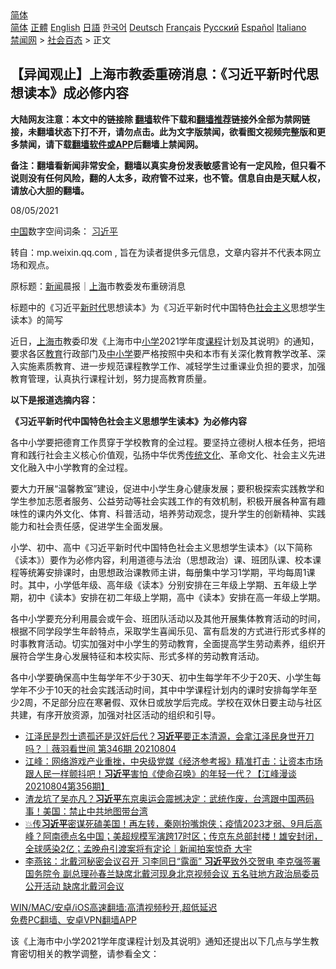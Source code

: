  <!-- 面包屑导航 --> <div class="breadcrumb"><!-- GTranslate: https://gtranslate.io/ -->  <div class="switcher notranslate">  <div class="selected">  <a href="#" onclick="return false;"> 简体</a>  </div>  <div class="option">  <a href="https://www.bannedbook.org" onclick="doGTranslate('zh-CN|zh-CN');jQuery('div.switcher div.selected a').html(jQuery(this).html());return false;" title="简体中文" class="nturl selected"> 简体</a>  <a href="https://www.bannedbook.org/zh-tw/" onclick="doGTranslate('zh-CN|zh-TW');jQuery('div.switcher div.selected a').html(jQuery(this).html());return false;" title="繁體中文" class="nturl"> 正體</a>  <a href="https://www.bannedbook.org/en/" onclick="doGTranslate('zh-CN|en');jQuery('div.switcher div.selected a').html(jQuery(this).html());return false;" title="English" class="nturl"> English</a>  <a href="https://www.bannedbook.org/ja/" onclick="doGTranslate('zh-CN|ja');jQuery('div.switcher div.selected a').html(jQuery(this).html());return false;" title="日本語" class="nturl"> 日語</a>  <a href="https://www.bannedbook.org/ko/" onclick="doGTranslate('zh-CN|ko');jQuery('div.switcher div.selected a').html(jQuery(this).html());return false;" title="한국어" class="nturl"> 한국어</a>  <a href="https://www.bannedbook.org/de/" onclick="doGTranslate('zh-CN|de');jQuery('div.switcher div.selected a').html(jQuery(this).html());return false;" title="Deutsch" class="nturl"> Deutsch</a>  <a href="https://www.bannedbook.org/fr/" onclick="doGTranslate('zh-CN|fr');jQuery('div.switcher div.selected a').html(jQuery(this).html());return false;" title="Français" class="nturl"> Français</a>  <a href="https://www.bannedbook.org/ru/" onclick="doGTranslate('zh-CN|ru');jQuery('div.switcher div.selected a').html(jQuery(this).html());return false;" title="Русский" class="nturl"> Русский</a>  <a href="https://www.bannedbook.org/es/" onclick="doGTranslate('zh-CN|es');jQuery('div.switcher div.selected a').html(jQuery(this).html());return false;" title="Español" class="nturl"> Español</a>  <a href="https://www.bannedbook.org/it/" onclick="doGTranslate('zh-CN|it');jQuery('div.switcher div.selected a').html(jQuery(this).html());return false;" title="Italiano" class="nturl"> Italiano</a>  </div>  </div>      <div class='breadcrumb-sub'><!-- Breadcrumb NavXT 6.3.0 --> <a href="https://www.bannedbook.org/" class="home">禁闻网</a> &gt; <a href="https://www.bannedbook.org/bnews/baitai/" class="category">社会百态</a> &gt; 正文</div></div><h2>【异闻观止】上海市教委重磅消息：《习近平新时代思想读本》成必修内容</h2> <p class="notice"><b>大陆网友注意：本文中的链接除 <a href="https://github.com/bannedbook/fanqiang" >翻墙</a>软件下载和<a href="https://github.com/killgcd/justmysocks/blob/master/README.md">翻墙推荐</a>链接外全部为禁网链接，未翻墙状态下打不开，请勿点击。此为文字版禁闻，欲看图文视频完整版和更多禁闻，请下载<a href="https://github.com/bannedbook/fanqiang">翻墙软件或APP</a>后翻墙上禁闻网。</p><p>备注：翻墙看新闻非常安全，翻墙以真实身份发表敏感言论有一定风险，但只看不说则没有任何风险，翻的人太多，政府管不过来，也不管。信息自由是天赋人权，请放心大胆的翻墙。</b></p>  <div class="entry"> <p>08/05/2021</p> <p><span class='wp_keywordlink_affiliate'><a href="https://www.bannedbook.org/" title="中国" target="_blank">中国</a></span>数字空间词条： <a href="https://www.bannedbook.org/bnews/tag/%e4%b9%a0%e8%bf%91%e5%b9%b3/" class="st_tag internal_tag" rel="tag" title="标签 习近平 下的日志">习近平</a></p> <p>转自：mp.weixin.qq.com , 旨在为读者提供多元信息，文章内容并不代表本网立场和观点。</p>  <p>原标题：<span class='wp_keywordlink_affiliate'><a href="https://www.bannedbook.org/" title="新闻">新闻</a></span>晨报｜<a href="https://www.bannedbook.org/bnews/tag/%e4%b8%8a%e6%b5%b7/" class="st_tag internal_tag" rel="tag" title="标签 上海 下的日志">上海</a>市教委发布重磅消息</p> <p>标题中的《习近平<a href="https://www.bannedbook.org/bnews/tag/%E6%96%B0%E6%97%B6%E4%BB%A3/" class="st_tag internal_tag" rel="tag" title="标签 新时代 下的日志">新时代</a>思想读本》为《习近平新时代中国特色<a href="https://www.bannedbook.org/bnews/tag/%e7%a4%be%e4%bc%9a%e4%b8%bb%e4%b9%89/" class="st_tag internal_tag" rel="tag" title="标签 社会主义 下的日志">社会主义</a>思想学生读本》的简写</p> <p>近日，<a href="https://www.bannedbook.org/bnews/tag/%E4%B8%8A%E6%B5%B7%E5%B8%82/" class="st_tag internal_tag" rel="tag" title="标签 上海市 下的日志">上海市</a>教委印发《上海市中<a href="https://www.bannedbook.org/bnews/tag/%E5%B0%8F%E5%AD%A6/" class="st_tag internal_tag" rel="tag" title="标签 小学 下的日志">小学</a>2021学年度<a href="https://www.bannedbook.org/bnews/tag/%E8%AF%BE%E7%A8%8B/" class="st_tag internal_tag" rel="tag" title="标签 课程 下的日志">课程</a>计划及其说明》的通知，要求各区<a href="https://www.bannedbook.org/bnews/tag/%e6%95%99%e8%82%b2/" class="st_tag internal_tag" rel="tag" title="标签 教育 下的日志">教育</a>行政部门及<a href="https://www.bannedbook.org/bnews/tag/%E4%B8%AD%E5%B0%8F%E5%AD%A6/" class="st_tag internal_tag" rel="tag" title="标签 中小学 下的日志">中小学</a>要严格按照中央和本市有关深化教育教学改革、深入实施素质教育、进一步规范课程教学工作、减轻学生过重课业负担的要求，加强教育管理，认真执行课程计划，努力提高教育质量。</p>  <p><strong>以下是报道选摘内容：</strong></p> <p><strong>《习近平新时代中国特色社会主义思想学生读本》为必修内容</strong></p> <p>各中小学要把德育工作贯穿于学校教育的全过程。要坚持立德树人根本任务，把培育和践行社会主义核心价值观，弘扬中华优秀<span class='wp_keywordlink_affiliate'><a href="https://www.bannedbook.org/bnews/tculture/" title="传统文化" target="_blank">传统文化</a></span>、革命文化、社会主义先进文化融入中小学教育的全过程。</p>  <p>要大力开展“温馨教室”建设，促进中小学生身心健康发展；要积极探索实践教学和学生参加志愿者服务、公益劳动等社会实践工作的有效机制，积极开展各种富有趣味性的课内外文化、体育、科普活动，培养劳动观念，提升学生的创新精神、实践能力和社会责任感，促进学生全面发展。</p> <p>小学、初中、高中《习近平新时代中国特色社会主义思想学生读本》（以下简称《读本》）要作为必修内容，利用道德与法治（思想政治）课、班团队课、校本课程等统筹安排课时，由思想政治课教师主讲，每册集中学习1学期，平均每周1课时。其中，小学低年级、高年级《读本》分别安排在三年级上学期、五年级上学期，初中《读本》安排在初二年级上学期，高中《读本》安排在高一年级上学期。</p> <p>各中小学要充分利用晨会或午会、班团队活动以及其他开展集体教育活动的时间，根据不同学段学生年龄特点，采取学生喜闻乐见、富有启发的方式进行形式多样的时事教育活动。切实加强对中小学生的劳动教育，全面提高学生劳动素养，组织开展符合学生身心发展特征和本校实际、形式多样的劳动教育活动。</p>  <p>各中小学要确保高中生每学年不少于30天、初中生每学年不少于20天、小学生每学年不少于10天的社会实践活动时间，其中中学课程计划内的课时安排每学年至少2周，不足部分应在寒暑假、双休日或放学后完成。学校在双休日要主动与社区共建，有序开放资源，加强对社区活动的组织和引导。</p> <ul class='op-related-articles' title='相关阅读'> <li><a href='https://www.bannedbook.org/bnews/bannedvideo/20210805/1600697.html' target='_blank'>江泽民是烈士遗孤还是汉奸后代？<b>习近平</b>要正本清源，会拿江泽民身世开刀吗？｜薇羽看世间 第346期 20210804</a></li> <li><a href='https://www.bannedbook.org/bnews/cbnews/20210805/1600673.html' target='_blank'>江峰：网络游戏产业重挫，中央级党媒《经济参考报》精准打击：让资本市场跟人民一样颤抖吧！<b>习近平</b>害怕《使命召唤》的年轻一代？【江峰漫谈20210804第356期】</a></li> <li><a href='https://www.bannedbook.org/bnews/bannedvideo/20210805/1600651.html' target='_blank'>渣龙坑了吴亦凡？<b>习近平</b>东京奥运会震撼决定：武统作废，台湾跟中国两码事！美国：禁止中共地图带台湾</a></li> <li><a href='https://www.bannedbook.org/bnews/bannedvideo/20210805/1600645.html' target='_blank'>💥传<b>习近平</b>密谋死磕美国！再左转，秦刚扮嘴炮侠；疫情2023才弱、9月后高峰？阿南德点名中国；美超规模军演跨17时区；传京东总部封楼！雄安封闭，全球感染2亿；孟晚舟引渡案将有定论｜新闻拍案惊奇 大宇</a></li> <li><a href='https://www.bannedbook.org/bnews/comments/20210805/1600627.html' target='_blank'>李燕铭：北戴河秘密会议召开 习李同日“露面” <b>习近平</b>致外交贺电 李克强签署国务院令 副总理孙春兰缺席北戴河现身北京视频会议 五名驻地方政治局委员公开活动 缺席北戴河会议</a></li> </ul> <p class="texttj"> <a href="https://github.com/bannedbook/fanqiang/wiki/V2ray%E6%9C%BA%E5%9C%BA" target="_blank">WIN/MAC/安卓/iOS高速翻墙:高清视频秒开,超低延迟</a><br/> <a href="https://github.com/bannedbook/fanqiang/wiki/%E7%A6%81%E9%97%BB%E7%BD%91%E5%AE%89%E5%8D%93%E7%BF%BB%E5%A2%99%E6%96%B0%E9%97%BBAPP" target="_blank">免费PC翻墙、安卓VPN翻墙APP</a></p><p>该《上海市中小学2021学年度课程计划及其说明》通知还提出以下几点与学生教育密切相关的教学调整，请参看全文：</p><a name='sharetosocial'></a>  <div style="margin-bottom:5px;padding-bottom:5px;clear:both"> <div id="archive-pix-1" class="banner-ads"> <!-- AuctionX Display platform tag START --> <div id="26318x728x90x621x_ADSLOT2" clicktrack="%%CLICK_URL_ESC%%"></div> <!-- AuctionX Display platform tag END --> </div> <div id="archive-pix-2" class="banner-ads"> <!-- AuctionX Display platform tag START --> <div id="26315x300x250x621x_ADSLOT2" clicktrack="%%CLICK_URL_ESC%%"></div> <!-- AuctionX Display platform tag END --> </div> </div>  <div id="archive-pix-1" class="banner-ads"> <!-- AuctionX Display platform tag START --> <div id="26318x728x90x621x_ADSLOT3" clicktrack="%%CLICK_URL_ESC%%"></div> <!-- AuctionX Display platform tag END --> </div> </div><!--END ENTRY--> 